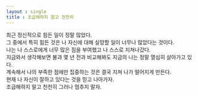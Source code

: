 ```yaml
---
layout : single
title : 조급해하지 말고 천천히
---
```

최근 정신적으로 힘든 일이 정말 많았다.\
그 중에서 특히 힘든 것은 나 자신에 대해 실망할 일이 너무나 많았다는 것이다.\
나는 나 스스로에게 너무 많은 짐을 부여했고 나 스스로 지쳐나갔다.\
지금와서 생각해보면 불과 몇 년 전과 비교해봐도 지금의 나는 정말 열심히 살아가고 있다.\
계속해서 나의 부족한 점에만 집중하는 것은 결국 지쳐 나가 떨어지게 만든다.\
현재 나 자신이 잘하고 있다는 것을 믿고 나아가자.\
조급해하지 말고 천천히 그러나 멈추지 말자.
